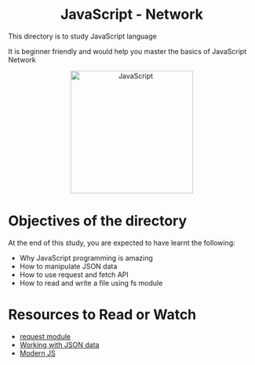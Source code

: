 <center> <h1>JavaScript - Network</h1> </center>
<P>This directory is to study JavaScript language</P>
<P>It is beginner friendly and would help you master the basics of JavaScript Network</P>

<center> <img src="https://www.global-itech.com/wp-content/uploads/2020/04/javaScriptIcon-600x680.jpeg" width="250" height="250" alt="JavaScript"> </center>

<h1> Objectives of the directory </h1>
<p>At the end of this study, you are expected to have learnt the following: </p>

- Why JavaScript programming is amazing
- How to manipulate JSON data
- How to use request and fetch API
- How to read and write a file using fs module

<h1> Resources to Read or Watch </h1>
<ul>
	<li> <a href="https://github.com/request/request" target="_blank">request module</a></li>
	<li> <a href="https://developer.mozilla.org/en-US/docs/Learn/JavaScript/Objects/JSON" target="_blank">Working with JSON data</a></li>
	<li> <a href="https://github.com/mbeaudru/modern-js-cheatsheet" target="_blank">Modern JS</a></li>
</ul>
